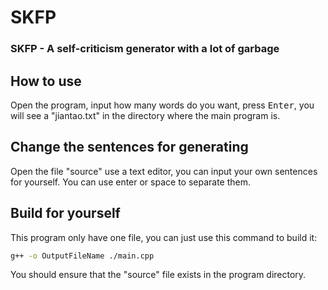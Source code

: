 # SKFP
### SKFP - A self-criticism generator with a lot of garbage  

## How to use
Open the program, input how many words do you want, press <kbd>Enter</kbd>, you will see a "jiantao.txt" in the directory where the main program is.

## Change the sentences for generating
Open the file "source" use a text editor, you can input your own sentences for yourself. You can use enter or space to separate them.

## Build for yourself
This program only have one file, you can just use this command to build it:
```bash
g++ -o OutputFileName ./main.cpp
```
You should ensure that the "source" file exists in the program directory.
